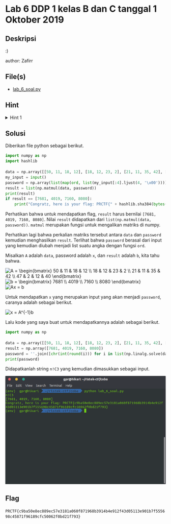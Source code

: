# Lab 6 DDP 1 kelas B dan C tanggal 1 Oktober 2019

## Deskripsi

:)

author: Zafirr

## File(s)

- [lab_6_soal.py](files/lab_6_soal.py)

## Hint

<details> 
    <summary>Hint 1</summary>
    <p>Ini soal bonus pas lab</p>
</details>

## Solusi

Diberikan file python sebagai berikut.

```python
import numpy as np
import hashlib

data = np.array([[50, 11, 18, 12], [18, 12, 23, 2], [21, 11, 35, 42], [47, 2, 12, 40]])
my_input = input()
password = np.array(list(map(ord, list(my_input[:4].ljust(4, '\x00')))))
result = list(np.matmul(data, password))
print(result)
if result == [7681, 4019, 7160, 8080]:
	print("Congratz, here is your flag: PRCTF{" + hashlib.sha384(bytes(my_input.encode())).hexdigest() + "}")
```

Perhatikan bahwa untuk mendapatkan flag, `result` harus bernilai
`[7681, 4019, 7160, 8080]`. Nilai `result` didapatkan dari
`list(np.matmul(data, password))`. `matmul` merupakan fungsi untuk mengalikan
matriks di numpy.

Perhatikan lagi bahwa perkalian matriks tersebut antara `data` dan `password`
kemudian menghasilkan `result`. Terlihat bahwa `password` berasal dari input
yang kemudian diubah menjadi list suatu angka dengan fungsi `ord`.

Misalkan `A` adalah `data`, password adalah `x`, dan `result` adalah `b`, kita
tahu bahwa.

<img src="https://latex.codecogs.com/gif.latex?A&space;=&space;\begin{bmatrix}&space;50&space;&&space;11&space;&&space;18&space;&&space;12&space;\\&space;18&space;&&space;12&space;&&space;23&space;&&space;2&space;\\&space;21&space;&&space;11&space;&&space;35&space;&&space;42&space;\\&space;47&space;&&space;2&space;&&space;12&space;&&space;40&space;\end{bmatrix}" title="A = \begin{bmatrix} 50 & 11 & 18 & 12 \\ 18 & 12 & 23 & 2 \\ 21 & 11 & 35 & 42 \\ 47 & 2 & 12 & 40 \end{bmatrix}" >

<br>

<img src="https://latex.codecogs.com/gif.latex?b&space;=&space;\begin{bmatrix}&space;7681&space;\\&space;4019&space;\\&space;7160&space;\\&space;8080&space;\end{bmatrix}" title="b = \begin{bmatrix} 7681 \\ 4019 \\ 7160 \\ 8080 \end{bmatrix}" >

<br>

<img src="https://latex.codecogs.com/gif.latex?Ax&space;=&space;b" title="Ax = b" />

Untuk mendapatkan `x` yang merupakan input yang akan menjadi `password`, caranya
adalah sebagai berikut.

<img src="https://latex.codecogs.com/gif.latex?x&space;=&space;A^{-1}b" title="x = A^{-1}b" />

Lalu kode yang saya buat untuk mendapatkannya adalah sebagai berikut.

```python
import numpy as np

data = np.array([[50, 11, 18, 12], [18, 12, 23, 2], [21, 11, 35, 42], [47, 2, 12, 40]])
result = np.array([7681, 4019, 7160, 8080])
password = ''.join([chr(int(round(i))) for i in list(np.linalg.solve(data, result))])
print(password)
```

Didapatkanlah string `n!C3` yang kemudian dimasukkan sebagai input.

![lab](img/lab.png)

## Flag

`PRCTF{c9ba50e8ec889ec57e3181a060f871968b3914b4e912f43d05113e901b7f555698c45871f96189cfc50062f0bd21f793}`
